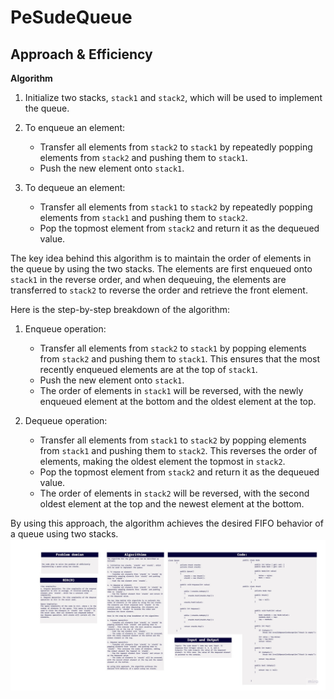 # PeSudeQueue

## Approach & Efficiency
**Algorithm**
1. Initialize two stacks, `stack1` and `stack2`, which will be used to implement the queue.

2. To enqueue an element:
   - Transfer all elements from `stack2` to `stack1` by repeatedly popping elements from `stack2` and pushing them to `stack1`.
   - Push the new element onto `stack1`.

3. To dequeue an element:
   - Transfer all elements from `stack1` to `stack2` by repeatedly popping elements from `stack1` and pushing them to `stack2`.
   - Pop the topmost element from `stack2` and return it as the dequeued value.

The key idea behind this algorithm is to maintain the order of elements in the queue by using the two stacks. The elements are first enqueued onto `stack1` in the reverse order, and when dequeuing, the elements are transferred to `stack2` to reverse the order and retrieve the front element.

Here is the step-by-step breakdown of the algorithm:

1. Enqueue operation:
   - Transfer all elements from `stack2` to `stack1` by popping elements from `stack2` and pushing them to `stack1`. This ensures that the most recently enqueued elements are at the top of `stack1`.
   - Push the new element onto `stack1`.
   - The order of elements in `stack1` will be reversed, with the newly enqueued element at the bottom and the oldest element at the top.

2. Dequeue operation:
   - Transfer all elements from `stack1` to `stack2` by popping elements from `stack1` and pushing them to `stack2`. This reverses the order of elements, making the oldest element the topmost in `stack2`.
   - Pop the topmost element from `stack2` and return it as the dequeued value.
   - The order of elements in `stack2` will be reversed, with the second oldest element at the top and the newest element at the bottom.

By using this approach, the algorithm achieves the desired FIFO behavior of a queue using two stacks.
![white](https://github.com/abdarahman-shaheen/data-structures-and-algorithms/blob/master/data-structures-and-algorithms/Code-challenge-11/PsudoQueue.jpg)

